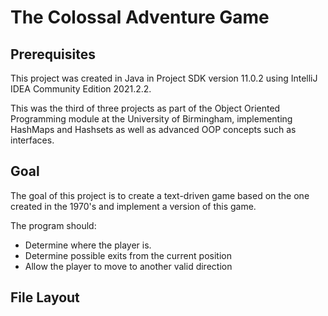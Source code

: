 # The Colossal Adventure Game
## Prerequisites ##
This project was created in Java in Project SDK version 11.0.2 using IntelliJ IDEA Community Edition 2021.2.2.

This was the third of three projects as part of the Object Oriented Programming module at the University of Birmingham, implementing HashMaps and Hashsets as well as advanced OOP concepts such as interfaces.

## Goal ##
The goal of this project is to create a text-driven game based on the one created in the 1970's and implement a version of this game.

The program should:
* Determine where the player is.
* Determine possible exits from the current position
* Allow the player to move to another valid direction

## File Layout ##
